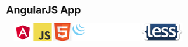 # AngularJS App
 
<p align="center">
  <img src="angular.svg" height="50" title="Angular">
  <img src="JavaScript-logo.png" height="50" alt="JavaScript">
  <img src="png-clipart-website-development-html5-logo-world-wide-web-consortium-world-wide-web-angle-web-design.png" height="50" alt="HTML5">
  <img src="logo-jquery@2x.png" height="50" alt="jquery">
  <img src="less_logo.png" height="50" alt="LESS">
</p>